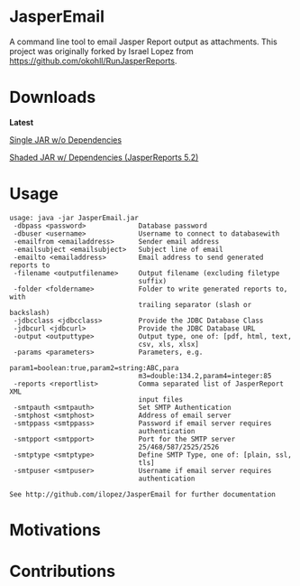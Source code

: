# JasperEmail


A command line tool to email Jasper Report output as attachments.  This project was originally forked by Israel Lopez from https://github.com/okohll/RunJasperReports.

# Downloads

**Latest**

[Single JAR w/o Dependencies](http://jasperreports.ilopez.com/latest.zip)

[Shaded JAR w/ Dependencies (JasperReports 5.2)](http://jasperreports.ilopez.com/latest_shaded.zip)


# 

# Usage

	usage: java -jar JasperEmail.jar
	 -dbpass <password>             Database password
	 -dbuser <username>             Username to connect to databasewith
	 -emailfrom <emailaddress>      Sender email address
	 -emailsubject <emailsubject>   Subject line of email
	 -emailto <emailaddress>        Email address to send generated reports to
	 -filename <outputfilename>     Output filename (excluding filetype
									suffix)
	 -folder <foldername>           Folder to write generated reports to, with
									trailing separator (slash or backslash)
	 -jdbcclass <jdbcclass>         Provide the JDBC Database Class
	 -jdbcurl <jdbcurl>             Provide the JDBC Database URL
	 -output <outputtype>           Output type, one of: [pdf, html, text,
									csv, xls, xlsx]
	 -params <parameters>           Parameters, e.g.
									param1=boolean:true,param2=string:ABC,para
									m3=double:134.2,param4=integer:85
	 -reports <reportlist>          Comma separated list of JasperReport XML
									input files
	 -smtpauth <smtpauth>           Set SMTP Authentication
	 -smtphost <smtphost>           Address of email server
	 -smtppass <smtppass>           Password if email server requires
									authentication
	 -smtpport <smtpport>           Port for the SMTP server
									25/468/587/2525/2526
	 -smtptype <smtptype>           Define SMTP Type, one of: [plain, ssl,
									tls]
	 -smtpuser <smtpuser>           Username if email server requires
									authentication

	See http://github.com/ilopez/JasperEmail for further documentation



# Motivations


# Contributions
